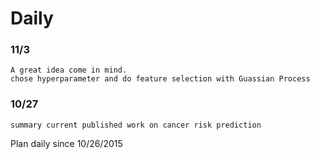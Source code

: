 # Daily

### 11/3
    A great idea come in mind.
    chose hyperparameter and do feature selection with Guassian Process

### 10/27

    summary current published work on cancer risk prediction


Plan daily since 10/26/2015
